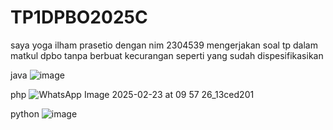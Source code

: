 # TP1DPBO2025C
saya yoga ilham prasetio dengan nim 2304539 mengerjakan soal tp dalam matkul
dpbo tanpa berbuat kecurangan seperti yang sudah dispesifikasikan

java
![image](https://github.com/user-attachments/assets/3a87821f-7749-4289-b479-883ce107ae95)

php
![WhatsApp Image 2025-02-23 at 09 57 26_13ced201](https://github.com/user-attachments/assets/deaf0aec-7b69-442a-bbd8-3f18187341ba)

python
![image](https://github.com/user-attachments/assets/c26e0e19-9dbe-4ca2-bdb6-438218f4622b)
